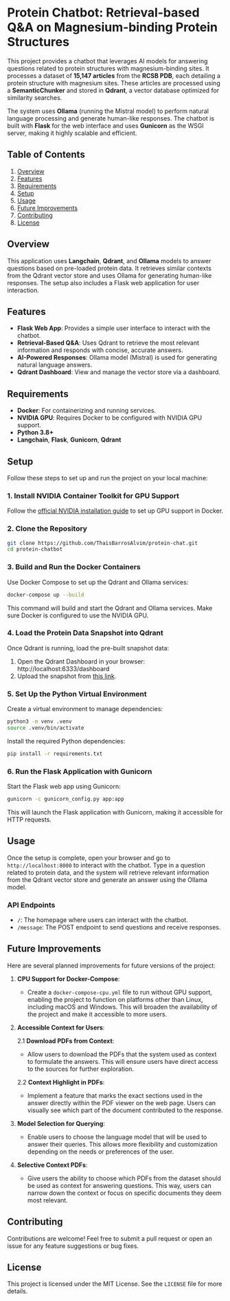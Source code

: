 # Protein Chatbot: Retrieval-based Q&A on Magnesium-binding Protein Structures

This project provides a chatbot that leverages AI models for answering questions related to protein structures with magnesium-binding sites. It processes a dataset of **15,147 articles** from the **RCSB PDB**, each detailing a protein structure with magnesium sites. These articles are processed using a **SemanticChunker** and stored in **Qdrant**, a vector database optimized for similarity searches.

The system uses **Ollama** (running the Mistral model) to perform natural language processing and generate human-like responses. The chatbot is built with **Flask** for the web interface and uses **Gunicorn** as the WSGI server, making it highly scalable and efficient.

## Table of Contents
1. [Overview](#overview)
2. [Features](#features)
3. [Requirements](#requirements)
4. [Setup](#setup)
5. [Usage](#usage)
6. [Future Improvements](#future-improvements)
7. [Contributing](#contributing)
8. [License](#license)

## Overview

This application uses **Langchain**, **Qdrant**, and **Ollama** models to answer questions based on pre-loaded protein data. It retrieves similar contexts from the Qdrant vector store and uses Ollama for generating human-like responses. The setup also includes a Flask web application for user interaction.

## Features

- **Flask Web App**: Provides a simple user interface to interact with the chatbot.
- **Retrieval-Based Q&A**: Uses Qdrant to retrieve the most relevant information and responds with concise, accurate answers.
- **AI-Powered Responses**: Ollama model (Mistral) is used for generating natural language answers.
- **Qdrant Dashboard**: View and manage the vector store via a dashboard.

## Requirements

- **Docker**: For containerizing and running services.
- **NVIDIA GPU**: Requires Docker to be configured with NVIDIA GPU support.
- **Python 3.8+**
- **Langchain**, **Flask**, **Gunicorn**, **Qdrant**

## Setup

Follow these steps to set up and run the project on your local machine:

### 1. Install NVIDIA Container Toolkit for GPU Support

Follow the [official NVIDIA installation guide](https://docs.nvidia.com/datacenter/cloud-native/container-toolkit/latest/install-guide.html#installation) to set up GPU support in Docker.

### 2. Clone the Repository

```bash
git clone https://github.com/ThaisBarrosAlvim/protein-chat.git
cd protein-chatbot
```

### 3. Build and Run the Docker Containers

Use Docker Compose to set up the Qdrant and Ollama services:

```bash
docker-compose up --build
```

This command will build and start the Qdrant and Ollama services. Make sure Docker is configured to use the NVIDIA GPU.

### 4. Load the Protein Data Snapshot into Qdrant

Once Qdrant is running, load the pre-built snapshot data:

1. Open the Qdrant Dashboard in your browser: http://localhost:6333/dashboard
2. Upload the snapshot from [this link](https://drive.google.com/file/d/1hIyoOOxhoHKSah_76MdKLhAvTPhxfhQy/view?usp=sharing).

### 5. Set Up the Python Virtual Environment

Create a virtual environment to manage dependencies:

```bash
python3 -m venv .venv
source .venv/bin/activate
```

Install the required Python dependencies:

```bash
pip install -r requirements.txt
```

### 6. Run the Flask Application with Gunicorn

Start the Flask web app using Gunicorn:

```bash
gunicorn -c gunicorn_config.py app:app
```

This will launch the Flask application with Gunicorn, making it accessible for HTTP requests.

## Usage

Once the setup is complete, open your browser and go to `http://localhost:8000` to interact with the chatbot. Type in a question related to protein data, and the system will retrieve relevant information from the Qdrant vector store and generate an answer using the Ollama model.

### API Endpoints

- `/`: The homepage where users can interact with the chatbot.
- `/message`: The POST endpoint to send questions and receive responses.

## Future Improvements

Here are several planned improvements for future versions of the project:

1. **CPU Support for Docker-Compose**:
    - Create a `docker-compose-cpu.yml` file to run without GPU support, enabling the project to function on platforms other than Linux, including macOS and Windows. This will broaden the availability of the project and make it accessible to more users.

2. **Accessible Context for Users**:

   2.1 **Download PDFs from Context**:
    - Allow users to download the PDFs that the system used as context to formulate the answers. This will ensure users have direct access to the sources for further exploration.

   2.2 **Context Highlight in PDFs**:
    - Implement a feature that marks the exact sections used in the answer directly within the PDF viewer on the web page. Users can visually see which part of the document contributed to the response.

3. **Model Selection for Querying**:
    - Enable users to choose the language model that will be used to answer their queries. This allows more flexibility and customization depending on the needs or preferences of the user.

4. **Selective Context PDFs**:
    - Give users the ability to choose which PDFs from the dataset should be used as context for answering questions. This way, users can narrow down the context or focus on specific documents they deem most relevant.

## Contributing

Contributions are welcome! Feel free to submit a pull request or open an issue for any feature suggestions or bug fixes.

## License

This project is licensed under the MIT License. See the `LICENSE` file for more details.
